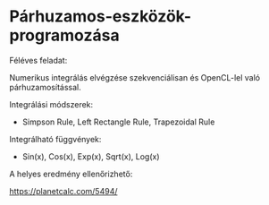 # Párhuzamos-eszközök-programozása

Féléves feladat:

Numerikus integrálás elvégzése szekvenciálisan és OpenCL-lel való párhuzamosítással.

Integrálási módszerek:

- Simpson Rule, Left Rectangle Rule, Trapezoidal Rule 

Integrálható függvények:

- Sin(x), Cos(x), Exp(x), Sqrt(x), Log(x)

A helyes eredmény ellenőrizhető:

https://planetcalc.com/5494/ 
